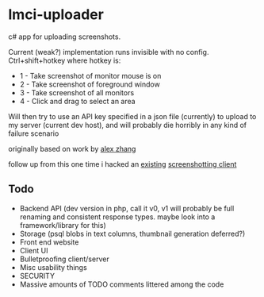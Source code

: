 lmci-uploader
==============

c# app for uploading screenshots.

Current (weak?) implementation runs invisible with no config. Ctrl+shift+hotkey where hotkey is:
* 1 - Take screenshot of monitor mouse is on
* 2 - Take screenshot of foreground window
* 3 - Take screenshot of all monitors
* 4 - Click and drag to select an area

Will then try to use an API key specified in a json file (currently) to upload to my server (current dev host), and will probably die horribly in any kind of failure scenario

originally based on work by [alex zhang](https://github.com/Zhangerr)

follow up from this one time i hacked an [existing](https://github.com/aevv/aevv_puush) [screenshotting client](https://github.com/aevv/puush_server)

Todo
----

* Backend API (dev version in php, call it v0, v1 will probably be full renaming and consistent response types. maybe look into a framework/library for this)
* Storage (psql blobs in text columns, thumbnail generation deferred?)
* Front end website
* Client UI
* Bulletproofing client/server
* Misc usability things
* SECURITY
* Massive amounts of TODO comments littered among the code
